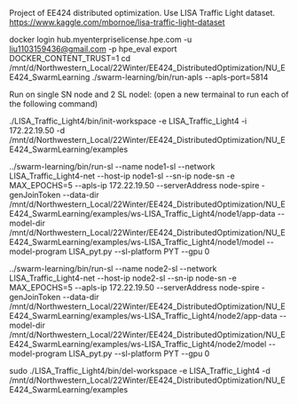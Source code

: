 Project of EE424 distributed optimization.
Use LISA Traffic Light dataset. https://www.kaggle.com/mbornoe/lisa-traffic-light-dataset

docker login hub.myenterpriselicense.hpe.com -u liu1103159436@gmail.com -p hpe_eval
export DOCKER_CONTENT_TRUST=1
cd /mnt/d/Northwestern_Local/22Winter/EE424_DistributedOptimization/NU_EE424_SwarmLearning
./swarm-learning/bin/run-apls --apls-port=5814

Run on single SN node and 2 SL nodel:
(open a new termainal to run each of the following command)

./LISA_Traffic_Light4/bin/init-workspace -e LISA_Traffic_Light4 -i 172.22.19.50 -d /mnt/d/Northwestern_Local/22Winter/EE424_DistributedOptimization/NU_EE424_SwarmLearning/examples

../swarm-learning/bin/run-sl --name node1-sl --network LISA_Traffic_Light4-net --host-ip node1-sl --sn-ip node-sn -e MAX_EPOCHS=5 --apls-ip 172.22.19.50 --serverAddress node-spire -genJoinToken --data-dir /mnt/d/Northwestern_Local/22Winter/EE424_DistributedOptimization/NU_EE424_SwarmLearning/examples/ws-LISA_Traffic_Light4/node1/app-data --model-dir /mnt/d/Northwestern_Local/22Winter/EE424_DistributedOptimization/NU_EE424_SwarmLearning/examples/ws-LISA_Traffic_Light4/node1/model --model-program LISA_pyt.py --sl-platform PYT --gpu 0

../swarm-learning/bin/run-sl --name node2-sl --network LISA_Traffic_Light4-net --host-ip node2-sl --sn-ip node-sn -e MAX_EPOCHS=5 --apls-ip 172.22.19.50 --serverAddress node-spire -genJoinToken --data-dir /mnt/d/Northwestern_Local/22Winter/EE424_DistributedOptimization/NU_EE424_SwarmLearning/examples/ws-LISA_Traffic_Light4/node2/app-data --model-dir /mnt/d/Northwestern_Local/22Winter/EE424_DistributedOptimization/NU_EE424_SwarmLearning/examples/ws-LISA_Traffic_Light4/node2/model --model-program LISA_pyt.py --sl-platform PYT --gpu 0

sudo ./LISA_Traffic_Light4/bin/del-workspace -e LISA_Traffic_Light4 -d /mnt/d/Northwestern_Local/22Winter/EE424_DistributedOptimization/NU_EE424_SwarmLearning/examples